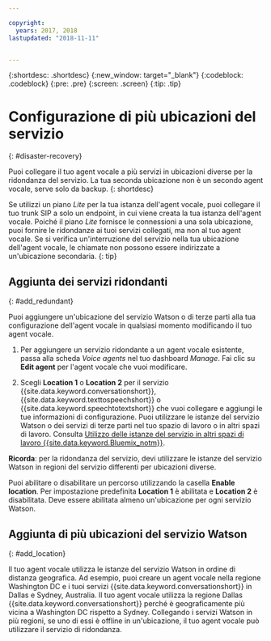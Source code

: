 ```yaml
---

copyright:
  years: 2017, 2018
lastupdated: "2018-11-11"


---
```


{:shortdesc: .shortdesc}
{:new_window: target="_blank"}
{:codeblock: .codeblock}
{:pre: .pre}
{:screen: .screen}
{:tip: .tip}


# Configurazione di più ubicazioni del servizio 
{: #disaster-recovery}

Puoi collegare il tuo agent vocale a più servizi in ubicazioni diverse per la ridondanza del servizio. La tua seconda ubicazione non è un secondo agent vocale, serve solo da backup.
{: shortdesc}

Se utilizzi un piano _Lite_ per la tua istanza dell'agent vocale, puoi collegare il tuo trunk SIP a solo un endpoint, in cui viene creata la tua istanza dell'agent vocale. Poiché il piano _Lite_ fornisce le connessioni a una sola ubicazione, puoi fornire le ridondanze ai tuoi servizi collegati, ma non al tuo agent vocale. Se si verifica un'interruzione del servizio nella tua ubicazione dell'agent vocale, le chiamate non possono essere indirizzate a un'ubicazione secondaria.
{: tip}

## Aggiunta dei servizi ridondanti 
{: #add_redundant}

Puoi aggiungere un'ubicazione del servizio Watson o di terze parti alla tua configurazione dell'agent vocale in qualsiasi momento modificando il tuo agent vocale.

1. Per aggiungere un servizio ridondante a un agent vocale esistente, passa alla scheda _Voice agents_ nel tuo dashboard _Manage_. Fai clic su **Edit agent** per l'agent vocale che vuoi modificare.

1. Scegli **Location 1** o **Location 2** per il servizio {{site.data.keyword.conversationshort}}, {{site.data.keyword.texttospeechshort}} o {{site.data.keyword.speechtotextshort}} che vuoi collegare e aggiungi le tue informazioni di configurazione. Puoi utilizzare le istanze del servizio Watson o dei servizi di terze parti nel tuo spazio di lavoro o in altri spazi di lavoro. Consulta [Utilizzo delle istanze del servizio in altri spazi di lavoro {{site.data.keyword.Bluemix_notm}}](managing_other.html).

**Ricorda**: per la ridondanza del servizio, devi utilizzare le istanze del servizio Watson in regioni del servizio differenti per ubicazioni diverse.

Puoi abilitare o disabilitare un percorso utilizzando la casella **Enable location**. Per impostazione predefinita **Location 1** è abilitata e **Location 2** è disabilitata. Deve essere abilitata almeno un'ubicazione per ogni servizio Watson.

## Aggiunta di più ubicazioni del servizio Watson
{: #add_location}

Il tuo agent vocale utilizza le istanze del servizio Watson in ordine di distanza geografica. Ad esempio, puoi creare un agent vocale nella regione Washington DC e i tuoi servizi {{site.data.keyword.conversationshort}} in Dallas e Sydney, Australia. Il tuo agent vocale utilizza la regione Dallas {{site.data.keyword.conversationshort}} perché è geograficamente più vicina a Washington DC rispetto a Sydney. Collegando i servizi Watson in più regioni, se uno di essi è offline in un'ubicazione, il tuo agent vocale può utilizzare il servizio di ridondanza.
